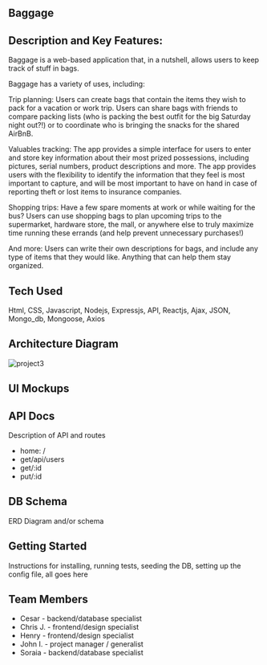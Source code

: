 ## Baggage

## Description and Key Features:
Baggage is a web-based application that, in a nutshell, allows users to keep track of stuff in bags.

Baggage has a variety of uses, including:

Trip planning: Users can create bags that contain the items they wish to pack for a vacation or work trip. Users can share bags with friends to compare packing lists (who is packing the best outfit for the big Saturday night out?!) or to coordinate who is bringing the snacks for the shared AirBnB.

Valuables tracking: The app provides a simple interface for users to enter and store key information about their most prized possessions, including pictures, serial numbers, product descriptions and more. The app provides users with the flexibility to identify the information that they feel is most important to capture, and will be most important to have on hand in case of reporting theft or lost items to insurance companies.

Shopping trips: Have a few spare moments at work or while waiting for the bus? Users can use shopping bags to plan upcoming trips to the supermarket, hardware store, the mall, or anywhere else to truly maximize time running these errands (and help prevent unnecessary purchases!)

And more: Users can write their own descriptions for bags, and include any type of items that they would like. Anything that can help them stay organized.

## Tech Used
Html, CSS,
Javascript,
Nodejs,
Expressjs,
API,
Reactjs,
Ajax, JSON,
Mongo_db,
Mongoose,
Axios

## Architecture Diagram
![project3](https://user-images.githubusercontent.com/31284004/38965318-f9b284a8-4349-11e8-804d-922098bb333e.png)

## UI Mockups


## API Docs
Description of API and routes  
  * home: /
  * get/api/users
  * get/:id
  * put/:id

## DB Schema
ERD Diagram and/or schema

## Getting Started
Instructions for installing,
running tests,
seeding the DB,
setting up the config file,
all goes here

## Team Members
  * Cesar - backend/database specialist
  * Chris J. - frontend/design specialist
  * Henry - frontend/design specialist
  * John I. - project manager / generalist
  * Soraia - backend/database specialist
